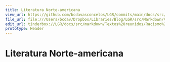 ```yaml
---
title: Literatura Norte-americana
view_url: https://github.com/bcdavasconcelos/LGR/commits/main/docs/src/markdown/textos-reunidos/racismo-e-literatura-negra/literatura-norte-americana.md
file_url: file:///Users/bcdav/Dropbox/Libraries/Blog/LGR/src/Markdown/Vol%201/Literatura%20Norte-americana/
edit_url: tinderbox://LGR/docs/src/markdown/Textos%20reunidos/Racismo%20e%20literatura%20negra?view=outline+select=1658628317
prototype: Header
---
```


# Literatura Norte-americana

  



